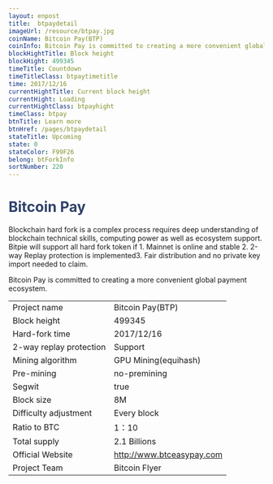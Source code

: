 ```yaml
---
layout: enpost
title:  btpaydetail
imageUrl: /resource/btpay.jpg
coinName: Bitcoin Pay(BTP)
coinInfo: Bitcoin Pay is committed to creating a more convenient global payment ecosystem.
blockHightTitle: Block height
blockHight: 499345
timeTitle: Countdown
timeTitleClass: btpaytimetitle
time: 2017/12/16
currentHightTitle: Current block height
currentHight: Loading
currentHightClass: btpayhight
timeClass: btpay
btnTitle: Learn more
btnHref: /pages/btpaydetail
stateTitle: Upcoming
state: 0
stateColor: F99F26
belong: btForkInfo
sortNumber: 220
---
```

<h1 style="color: #2F416A">Bitcoin Pay</h1>
<p class="summarytxt">Blockchain hard fork is a complex process requires deep understanding of blockchain technical skills, computing power as well as ecosystem support. Bitpie will support all hard fork token if 1. Mainnet is online and stable 2. 2-way Replay protection is implemented3. Fair distribution and no private key import needed to claim.
</p>
<p>Bitcoin Pay is committed to creating a more convenient global payment ecosystem.
</p>
<table class="center">
  <tbody>
    <tr>
        <td class="tablehalf">Project name</td>
        <td class="tablehalf">Bitcoin Pay(BTP)</td>
    </tr>
    <tr>
        <td>Block height</td>
        <td>499345</td>
    </tr>
    <tr>
        <td>Hard-fork time</td>
        <td>2017/12/16</td>
    </tr>
    <tr>
        <td>2-way replay protection</td>
        <td>Support</td>
    </tr>
    <tr>
        <td>Mining algorithm</td>
        <td>GPU Mining(equihash)</td>
    </tr>
    <tr>
        <td>Pre-mining </td>
        <td>no-premining </td>
    </tr>
    <tr>
        <td>Segwit</td>
        <td>true</td>
    </tr>
    <tr>
        <td>Block size</td>
        <td>8M</td>
    </tr>
    <tr>
        <td>Difficulty adjustment</td>
        <td>Every block</td>
    </tr>
    <tr>
        <td>Ratio to BTC</td>
        <td>1：10</td>
    </tr>
    <tr>
        <td>Total supply</td>
        <td>2.1 Billions</td>
    </tr>
    <tr>
        <td>Official Website</td>
        <td><a href="http://www.btceasypay.com/" target="_blank">http://www.btceasypay.com</a></td>
    </tr>
    <tr>
        <td>Project Team</td>
        <td>Bitcoin Flyer</td>
    </tr>
  </tbody>
</table>